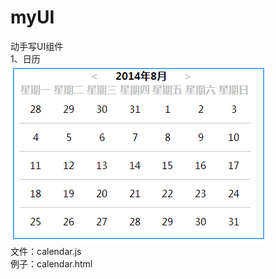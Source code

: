 myUI
====
动手写UI组件  
1、日历       
![Alt text](./imgs/calendar.png)    
文件：calendar.js    
例子：calendar.html     

